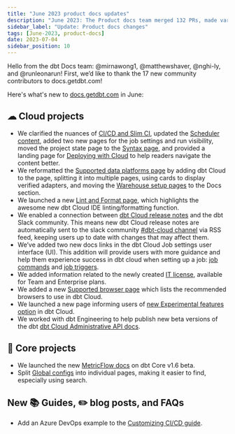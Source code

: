 ```yaml
---
title: "June 2023 product docs updates"
description: "June 2023: The Product docs team merged 132 PRs, made various updates to dbt Cloud and Core, such as the Deploy sidebar, Supported platforms page, added a landing page on the References section, added an ADO example to the CI/CD guide, and more"
sidebar_label: "Update: Product docs changes"
tags: [June-2023, product-docs]
date: 2023-07-04
sidebar_position: 10
---
```


Hello from the dbt Docs team: @mirnawong1, @matthewshaver, @nghi-ly, and @runleonarun! First, we’d like to thank the 17 new community contributors to docs.getdbt.com!

Here's what's new to [docs.getdbt.com](http://docs.getdbt.com/) in June:

## ☁ Cloud projects

- We clarified the nuances of [CI/CD and Slim CI](/docs/deploy/continuous-integration), updated the [Scheduler content](/docs/deploy/job-scheduler), added two new pages for the job settings and run visibility, moved the project state page to the [Syntax page](/reference/node-selection/syntax), and provided a landing page for [Deploying with Cloud](/docs/deploy/dbt-cloud-job) to help readers navigate the content better.
- We reformatted the [Supported data platforms page](/docs/supported-data-platforms) by adding dbt Cloud to the page, splitting it into multiple pages, using cards to display verified adapters, and moving the [Warehouse setup pages](/docs/core/connect-data-platform/about-core-connections) to the Docs section. 
- We launched a new [Lint and Format page](/docs/cloud/dbt-cloud-ide/lint-format), which highlights the awesome new dbt Cloud IDE linting/formatting function.
- We enabled a connection between [dbt Cloud release notes](/docs/dbt-versions/dbt-cloud-release-notes) and the dbt Slack community. This means new dbt Cloud release notes are automatically sent to the slack community [#dbt-cloud channel](https://getdbt.slack.com/archives/CMZ2V0X8V) via RSS feed, keeping users up to date with changes that may affect them. 
- We’ve added two new docs links in the dbt Cloud Job settings user interface (UI). This addition will provide users with more guidance and help them experience success in dbt cloud when setting up a job: [job commands](/docs/deploy/job-commands) and [job triggers](/docs/deploy/job-triggers).    
- We added information related to the newly created [IT license](/docs/cloud/manage-access/about-user-access#license-based-access-control), available for Team and Enterprise plans. 
- We added a new [Supported browser page](/docs/cloud/about-cloud/browsers) which lists the recommended browsers to use in dbt Cloud.
- We launched a new page informing users of [new Experimental features option](/docs/dbt-versions/experimental-features) in dbt Cloud.
- We worked with dbt Engineering to help publish new beta versions of the dbt [dbt Cloud Administrative API docs](/docs/dbt-cloud-apis/admin-cloud-api). 


## 🎯 Core projects

- We launched the new [MetricFlow docs](/docs/build/build-metrics-intro) on dbt Core v1.6 beta.
- Split [Global configs](reference/global-configs/about-global-configs) into individual pages, making it easier to find, especially using search. 


## New 📚 Guides, ✏️ blog posts, and FAQs

- Add an Azure DevOps example to the [Customizing CI/CD guide](/guides/orchestration/custom-cicd-pipelines/3-dbt-cloud-job-on-merge).
